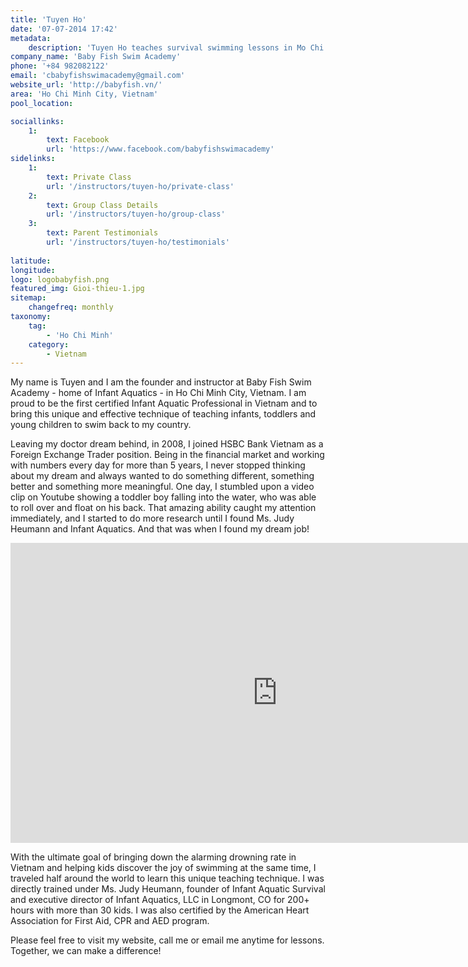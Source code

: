 ```yaml
---
title: 'Tuyen Ho'
date: '07-07-2014 17:42'
metadata:
    description: 'Tuyen Ho teaches survival swimming lessons in Mo Chi Minh City, Vietnam.'
company_name: 'Baby Fish Swim Academy' 
phone: '+84 982082122'
email: 'cbabyfishswimacademy@gmail.com'
website_url: 'http://babyfish.vn/'
area: 'Ho Chi Minh City, Vietnam'
pool_location: 

sociallinks:
    1:
        text: Facebook
        url: 'https://www.facebook.com/babyfishswimacademy'
sidelinks:
    1:
        text: Private Class
        url: '/instructors/tuyen-ho/private-class'
    2:
        text: Group Class Details
        url: '/instructors/tuyen-ho/group-class'
    3:
        text: Parent Testimonials
        url: '/instructors/tuyen-ho/testimonials'
    
latitude: 
longitude: 
logo: logobabyfish.png
featured_img: Gioi-thieu-1.jpg
sitemap:
    changefreq: monthly
taxonomy:
    tag:
        - 'Ho Chi Minh'
    category:
        - Vietnam
---
```


My name is Tuyen and I am the founder and instructor at Baby Fish Swim Academy - home of Infant Aquatics - in Ho Chi Minh City, Vietnam. I am proud to be the first certified Infant Aquatic Professional in Vietnam and to bring this unique and effective technique of teaching infants, toddlers and young children to swim back to my country.

Leaving my doctor dream behind, in 2008, I joined HSBC Bank Vietnam as a Foreign Exchange Trader position. Being in the financial market and working with numbers every day for more than 5 years, I never stopped thinking about my dream and always wanted to do something different, something better and something more meaningful. One day, I stumbled upon a video clip on Youtube showing a toddler boy falling into the water, who was able to roll over and float on his back. That amazing ability caught my attention immediately, and I started to do more research until I found Ms. Judy Heumann and Infant Aquatics. And that was when I found my dream job!


<iframe width="853" height="480" src="https://www.youtube.com/embed/Zc9lTZw64bI" frameborder="0" allowfullscreen></iframe>


With the ultimate goal of bringing down the alarming drowning rate in Vietnam and helping kids discover the joy of swimming at the same time, I traveled half around the world to learn this unique teaching technique. I was directly trained under Ms. Judy Heumann, founder of Infant Aquatic Survival and executive director of Infant Aquatics, LLC in Longmont, CO for 200+ hours with more than 30 kids. I was also certified by the American Heart Association for First Aid, CPR and AED program.

Please feel free to visit my website, call me or email me anytime for lessons. Together, we can make a difference!


